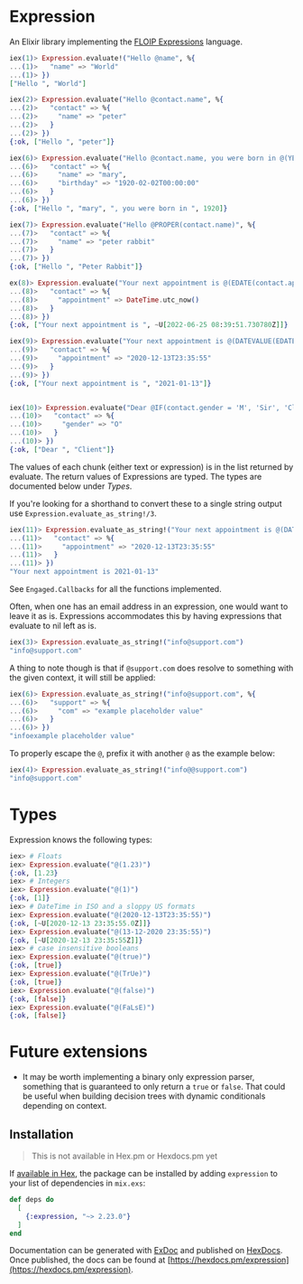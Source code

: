 # Expression

An Elixir library implementing the [FLOIP Expressions](https://floip.gitbook.io/flow-specification/expressions) language.

```elixir
iex(1)> Expression.evaluate!("Hello @name", %{
...(1)>   "name" => "World"
...(1)> })
["Hello ", "World"]

iex(2)> Expression.evaluate("Hello @contact.name", %{
...(2)>   "contact" => %{
...(2)>     "name" => "peter"
...(2)>   }
...(2)> })
{:ok, ["Hello ", "peter"]}

iex(6)> Expression.evaluate("Hello @contact.name, you were born in @(YEAR(contact.birthday))", %{
...(6)>   "contact" => %{
...(6)>     "name" => "mary",
...(6)>     "birthday" => "1920-02-02T00:00:00"
...(6)>   }
...(6)> })
{:ok, ["Hello ", "mary", ", you were born in ", 1920]}

iex(7)> Expression.evaluate("Hello @PROPER(contact.name)", %{
...(7)>   "contact" => %{
...(7)>     "name" => "peter rabbit"
...(7)>   }
...(7)> })
{:ok, ["Hello ", "Peter Rabbit"]}

ex(8)> Expression.evaluate("Your next appointment is @(EDATE(contact.appointment, 1))", %{
...(8)>   "contact" => %{
...(8)>     "appointment" => DateTime.utc_now()
...(8)>   }
...(8)> })
{:ok, ["Your next appointment is ", ~U[2022-06-25 08:39:51.730780Z]]}

iex(9)> Expression.evaluate("Your next appointment is @(DATEVALUE(EDATE(contact.appointment, 1), \"%Y-%m-%d\"))", %{
...(9)>   "contact" => %{
...(9)>     "appointment" => "2020-12-13T23:35:55"
...(9)>   }
...(9)> })
{:ok, ["Your next appointment is ", "2021-01-13"]}


iex(10)> Expression.evaluate("Dear @IF(contact.gender = 'M', 'Sir', 'Client')", %{
...(10)>   "contact" => %{
...(10)>     "gender" => "O"
...(10)>   }
...(10)> })
{:ok, ["Dear ", "Client"]}
```

The values of each chunk (either text or expression) is in the list returned by evaluate.
The return values of Expressions are typed. The types are documented below under _Types_.

If you're looking for a shorthand to convert these to a single string output use `Expression.evaluate_as_string!/3`.

```elixir
iex(11)> Expression.evaluate_as_string!("Your next appointment is @(DATEVALUE(EDATE(contact.appointment, 1), \"%Y-%m-%d\"))", %{
...(11)>   "contact" => %{
...(11)>     "appointment" => "2020-12-13T23:35:55"
...(11)>   }
...(11)> })
"Your next appointment is 2021-01-13"
```

See `Engaged.Callbacks` for all the functions implemented.

Often, when one has an email address in an expression, one would want to leave it as is.
Expressions accommodates this by having expressions that evaluate to nil left as is.

```elixir
iex(3)> Expression.evaluate_as_string!("info@support.com")
"info@support.com"
```

A thing to note though is that if `@support.com` does resolve to something with the given context,
it will still be applied:

```elixir
iex(6)> Expression.evaluate_as_string!("info@support.com", %{
...(6)>   "support" => %{
...(6)>     "com" => "example placeholder value"
...(6)>   }
...(6)> })
"infoexample placeholder value"
```

To properly escape the `@`, prefix it with another `@` as the example below:

```elixir
iex(4)> Expression.evaluate_as_string!("info@@support.com")
"info@support.com"
```

# Types

Expression knows the following types:

```elixir
iex> # Floats
iex> Expression.evaluate("@(1.23)")
{:ok, [1.23}
iex> # Integers
iex> Expression.evaluate("@(1)")
{:ok, [1]}
iex> # DateTime in ISO and a sloppy US formats
iex> Expression.evaluate("@(2020-12-13T23:35:55)")
{:ok, [~U[2020-12-13 23:35:55.0Z]]}
iex> Expression.evaluate("@(13-12-2020 23:35:55)")
{:ok, [~U[2020-12-13 23:35:55Z]]}
iex> # case insensitive booleans
iex> Expression.evaluate("@(true)")
{:ok, [true]}
iex> Expression.evaluate("@(TrUe)")
{:ok, [true]}
iex> Expression.evaluate("@(false)")
{:ok, [false]}
iex> Expression.evaluate("@(FaLsE)")
{:ok, [false]}
```

# Future extensions

- It may be worth implementing a binary only expression parser, something
  that is guaranteed to only return a `true` or `false`. That could be useful
  when building decision trees with dynamic conditionals depending on context.

## Installation

> This is not available in Hex.pm or Hexdocs.pm yet

If [available in Hex](https://hex.pm/docs/publish), the package can be installed
by adding `expression` to your list of dependencies in `mix.exs`:

```elixir
def deps do
  [
    {:expression, "~> 2.23.0"}
  ]
end
```

Documentation can be generated with [ExDoc](https://github.com/elixir-lang/ex_doc)
and published on [HexDocs](https://hexdocs.pm). Once published, the docs can
be found at [https://hexdocs.pm/expression](https://hexdocs.pm/expression).
